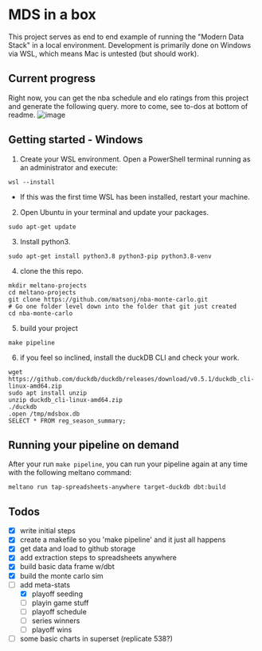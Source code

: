 # MDS in a box
This project serves as end to end example of running the "Modern Data Stack" in a local environment. Development is primarily done on Windows via WSL, which means Mac is untested (but should work).

## Current progress
Right now, you can get the nba schedule and elo ratings from this project and generate the following query. more to come, see to-dos at bottom of readme.
![image](https://user-images.githubusercontent.com/16811433/193890561-a0b3a9f5-be83-439d-ae49-0c959d4e9cb2.png)


## Getting started - Windows
1. Create your WSL environment. Open a PowerShell terminal running as an administrator and execute:
```
wsl --install
```
* If this was the first time WSL has been installed, restart your machine.

2. Open Ubuntu in your terminal and update your packages. 
```
sudo apt-get update
```
3. Install python3.
```
sudo apt-get install python3.8 python3-pip python3.8-venv
```
4. clone the this repo.
```
mkdir meltano-projects
cd meltano-projects
git clone https://github.com/matsonj/nba-monte-carlo.git
# Go one folder level down into the folder that git just created
cd nba-monte-carlo
```
5. build your project
```
make pipeline
```
6. if you feel so inclined, install the duckDB CLI and check your work.
```
wget https://github.com/duckdb/duckdb/releases/download/v0.5.1/duckdb_cli-linux-amd64.zip
sudo apt install unzip
unzip duckdb_cli-linux-amd64.zip
./duckdb
.open /tmp/mdsbox.db
SELECT * FROM reg_season_summary;
```

## Running your pipeline on demand
After your run ```make pipeline```, you can run your pipeline again at any time with the following meltano command:
```
meltano run tap-spreadsheets-anywhere target-duckdb dbt:build
```

## Todos
- [x] write initial steps
- [x] create a makefile so you 'make pipeline' and it just all happens
- [x] get data and load to github storage
- [x] add extraction steps to spreadsheets anywhere
- [x] build basic data frame w/dbt
- [x] build the monte carlo sim
- [ ] add meta-stats
  - [x] playoff seeding
  - [ ] playin game stuff
  - [ ] playoff schedule
  - [ ] series winners
  - [ ] playoff wins
- [ ] some basic charts in superset (replicate 538?)
